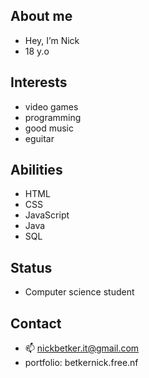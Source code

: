 ## About me
- Hey, I’m Nick
- 18 y.o

## Interests
- video games
- programming
- good music
- eguitar

## Abilities
- HTML
- CSS
- JavaScript
- Java
- SQL

## Status 
- Computer science student

## Contact
- 📫 nickbetker.it@gmail.com
- portfolio: betkernick.free.nf
<!---
itsTrenzen/itsTrenzen is a ✨ special ✨ repository because its `README.md` (this file) appears on your GitHub profile.
You can click the Preview link to take a look at your changes.
--->
